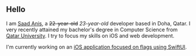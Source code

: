 ## Hello
I am [Saad Anis](https://saadanis.com), a ~~22-year-old~~ *23-year-old* developer based in Doha, Qatar. I very recently attained my bachelor's degree in Computer Science from [Qatar University](https://qu.edu.qa). I try to focus my skills on iOS and web development.

I'm currently working on an [iOS application focused on flags using SwiftUI](https://github.com/saadanis/Vexillum).

